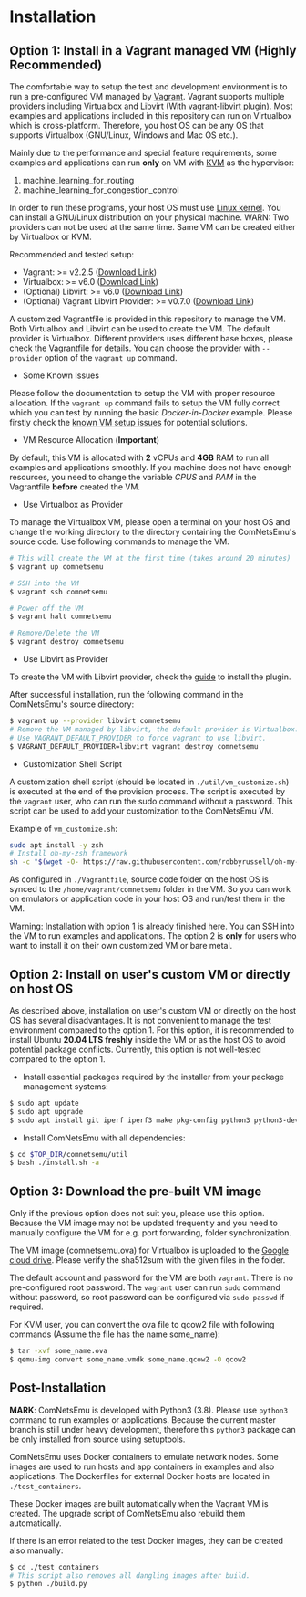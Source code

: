 # Installation

## Option 1: Install in a Vagrant managed VM (Highly Recommended)

The comfortable way to setup the test and development environment is to run a
pre-configured VM managed by [Vagrant](https://www.vagrantup.com/).
Vagrant supports multiple providers including Virtualbox and [Libvirt](https://libvirt.org/) (With [vagrant-libvirt plugin](https://github.com/vagrant-libvirt/vagrant-libvirt)).
Most examples and applications included in this repository can run on
Virtualbox which is cross-platform. Therefore, you host OS can be any OS that
supports Virtualbox (GNU/Linux, Windows and Mac OS etc.).

Mainly due to the performance and special feature requirements, some examples
and applications can run **only** on VM with
[KVM](https://en.wikipedia.org/wiki/Kernel-based_Virtual_Machine) as the
hypervisor:

1.  machine_learning_for_routing
1.  machine_learning_for_congestion_control

In order to run these programs, your host OS must use [Linux kernel](https://en.wikipedia.org/wiki/Linux_kernel).
You can install a GNU/Linux distribution on your physical machine.
WARN: Two providers can not be used at the same time.
Same VM can be created either by Virtualbox or KVM.

Recommended and tested setup:

-   Vagrant: >= v2.2.5 ([Download Link](https://www.vagrantup.com/downloads.html))
-   Virtualbox: >= v6.0 ([Download Link](https://www.virtualbox.org/wiki/Downloads))
-   (Optional) Libvirt: >= v6.0 ([Download Link](https://libvirt.org/downloads.html))
-   (Optional) Vagrant Libvirt Provider: >= v0.7.0 ([Download Link](https://github.com/vagrant-libvirt/vagrant-libvirt#installation))

A customized Vagrantfile is provided in this repository to manage the VM.
Both Virtualbox and Libvirt can be used to create the VM.
The default provider is Virtualbox.
Different providers uses different base boxes, please check the Vagrantfile for details.
You can choose the provider with `--provider` option of the `vagrant up` command.

*   Some Known Issues

Please follow the documentation to setup the VM with proper resource allocation.
If the `vagrant up` command fails to setup the VM fully correct which you can
test by running the basic *Docker-in-Docker* example.
Please firstly check the [known VM setup issues](./vm_setup_issues.md) for potential solutions.

*   VM Resource Allocation (**Important**)

By default, this VM is allocated with **2** vCPUs and **4GB** RAM to run all
examples and applications smoothly.
If you machine does not have enough resources, you need to change the variable
*CPUS* and *RAM* in the Vagrantfile **before** created the VM.

*   Use Virtualbox as Provider

To manage the Virtualbox VM, please open a terminal on your host OS and change
the working directory to the directory containing the ComNetsEmu's source code.
Use following commands to manage the VM.

```bash
# This will create the VM at the first time (takes around 20 minutes)
$ vagrant up comnetsemu

# SSH into the VM
$ vagrant ssh comnetsemu

# Power off the VM
$ vagrant halt comnetsemu

# Remove/Delete the VM
$ vagrant destroy comnetsemu
```

*   Use Libvirt as Provider

To create the VM with Libvirt provider, check the [guide](https://github.com/vagrant-libvirt/vagrant-libvirt#installation) to install the plugin.

After successful installation, run the following command in the ComNetsEmu's source directory:

```bash
$ vagrant up --provider libvirt comnetsemu
# Remove the VM managed by libvirt, the default provider is Virtualbox. 
# Use VAGRANT_DEFAULT_PROVIDER to force vagrant to use libvirt.
$ VAGRANT_DEFAULT_PROVIDER=libvirt vagrant destroy comnetsemu
```

*   Customization Shell Script

A customization shell script (should be located in `./util/vm_customize.sh`) is executed at the end of the provision process.
The script is executed by the `vagrant` user, who can run the sudo command without a password.
This script can be used to add your customization to the ComNetsEmu VM.

Example of `vm_customize.sh`:

```bash
sudo apt install -y zsh
# Install oh-my-zsh framework
sh -c "$(wget -O- https://raw.githubusercontent.com/robbyrussell/oh-my-zsh/master/tools/install.sh)"
```

As configured in `./Vagrantfile`, source code folder on the host OS is synced to the `/home/vagrant/comnetsemu` folder in the VM.
So you can work on emulators or application code in your host OS and run/test them in the VM.

Warning: Installation with option 1 is already finished here.
You can SSH into the VM to run examples and applications.
The option 2 is **only** for users who want to install it on their own customized VM or bare metal.

## Option 2: Install on user's custom VM or directly on host OS

As described above, installation on user's custom VM or directly on the host OS has several disadvantages.
It is not convenient to manage the test environment compared to the option 1.
For this option, it is recommended to install Ubuntu **20.04 LTS** **freshly**
inside the VM or as the host OS to avoid potential package conflicts.
Currently, this option is not well-tested compared to the option 1.

- Install essential packages required by the installer from your package management systems:

```bash
$ sudo apt update
$ sudo apt upgrade
$ sudo apt install git iperf iperf3 make pkg-config python3 python3-dev python3-pip sudo
```

- Install ComNetsEmu with all dependencies:

```bash
$ cd $TOP_DIR/comnetsemu/util
$ bash ./install.sh -a
```

## Option 3: Download the pre-built VM image

Only if the previous option does not suit you, please use this option.
Because the VM image may not be updated frequently and you need to manually
configure the VM for e.g. port forwarding, folder synchronization.

The VM image (comnetsemu.ova) for Virtualbox is uploaded to the [Google cloud
drive](https://drive.google.com/drive/folders/1FP5Bx2DHp7oV57Ja38_x01ABiw3wK11M?usp=sharing).
Please verify the sha512sum with the given files in the folder.

The default account and password for the VM are both `vagrant`.
There is no pre-configured root password.
The `vagrant` user can run `sudo` command without password, so root password
can be configured via `sudo passwd` if required.

For KVM user, you can convert the ova file to qcow2 file with following
commands (Assume the file has the name some\_name):

```bash
$ tar -xvf some_name.ova
$ qemu-img convert some_name.vmdk some_name.qcow2 -O qcow2
```

## Post-Installation

**MARK**: ComNetsEmu is developed with Python3 (3.8).
Please use `python3` command to run examples or applications.
Because the current master branch is still under heavy development, therefore
this `python3` package can be only installed from source using setuptools.

ComNetsEmu uses Docker containers to emulate network nodes.
Some images are used to run hosts and app containers in examples and also applications.
The Dockerfiles for external Docker hosts are located in `./test_containers`.

These Docker images are built automatically when the Vagrant VM is created.
The upgrade script of ComNetsEmu also rebuild them automatically.

If there is an error related to the test Docker images, they can be created also manually:

```bash
$ cd ./test_containers
# This script also removes all dangling images after build.
$ python ./build.py
```
